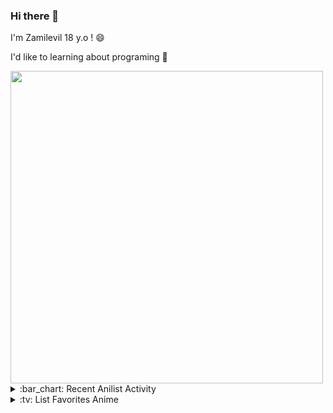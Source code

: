 ### Hi there 👋

I'm Zamilevil 18 y.o ! 😄

I'd like to learning about programing 👻

<img src="momo.png" width="500px">

<details>
<summary>:bar_chart: Recent Anilist Activity</summary>

<!-- anilist_activity starts -->
* Watched episode 1-5 of [Fuufu Ijou, Koibito Miman](https://anilist.co/anime/141949/Fuufu-Ijou-Koibito-Miman/)
* Completed [Chainsaw Man](https://anilist.co/anime/127230/Chainsaw-Man)
* Completed [Kawaii dake ja Nai Shikimori-san](https://anilist.co/anime/127911/Kawaii-dake-ja-Nai-Shikimorisan/)
* Completed [Tomochan-wa-Onnanoko](https://anilist.co/anime/151806/Tomochan-wa-Onnanoko/)
* Completed [Shingeki no Kyojin: The Final Season](https://anilist.co/anime/110277/Shingeki-no-Kyojin-The-Final-Season/)
<!-- anilist_activity ends -->

</details>

<details>
<summary>:tv: List Favorites Anime</summary>

<!-- favorites_anime starts -->
* [Toaru Majutsu no Index](https://anilist.co/anime/4654)
* [Toaru Majutsu no Index II](https://anilist.co/anime/8937)
* [Toaru Majutsu no Index III](https://anilist.co/anime/100185)
* [Toaru Kagaku no Railgun](https://anilist.co/anime/6213)
* [Toaru Kagaku no Railgun S](https://anilist.co/anime/16049)
* [Toaru Kagaku no Railgun T](https://anilist.co/anime/104462)
<!-- favorites_anime starts -->

</details>
